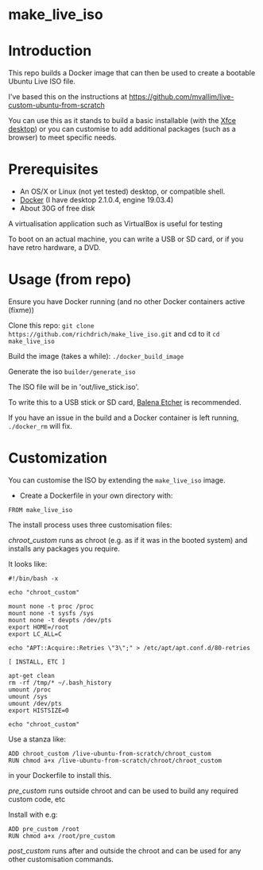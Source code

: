 make_live_iso
=============

# Introduction

This repo builds a Docker image that can then be used to create a bootable Ubuntu Live ISO file.

I've based this on the instructions at https://github.com/mvallim/live-custom-ubuntu-from-scratch

You can use this as it stands to build a basic installable (with the [Xfce desktop](https://www.xfce.org/)) 
or you can customise to add additional packages (such as a browser) to meet specific needs.

# Prerequisites

- An OS/X or Linux (not yet tested) desktop, or compatible shell.
- [Docker](https://docs.docker.com/install/) (I have desktop 2.1.0.4, engine 19.03.4)
- About 30G of free disk

A virtualisation application such as VirtualBox is useful for testing

To boot on an actual machine, you can write a USB or SD card, or if you have retro hardware, a DVD.
 
# Usage (from repo)

Ensure you have Docker running (and no other Docker containers active (fixme))

Clone this repo: `git clone https://github.com/richdrich/make_live_iso.git` and cd to it `cd make_live_iso`

Build the image (takes a while): `./docker_build_image`

Generate the iso `builder/generate_iso`

The ISO file will be in 'out/live_stick.iso'.

To write this to a USB stick or SD card, [Balena Etcher](https://www.balena.io/etcher/) is recommended.

If you have an issue in the build and a Docker container is left running, `./docker_rm` will fix.

# Customization

You can customise the ISO by extending the `make_live_iso` image.

- Create a Dockerfile in your own directory with:
```
FROM make_live_iso
```

The install process uses three customisation files:

*chroot_custom* runs as chroot (e.g. as if it was in the booted system) and installs any packages you require.

It looks like: 
```
#!/bin/bash -x

echo "chroot_custom"

mount none -t proc /proc
mount none -t sysfs /sys
mount none -t devpts /dev/pts
export HOME=/root
export LC_ALL=C

echo "APT::Acquire::Retries \"3\";" > /etc/apt/apt.conf.d/80-retries

[ INSTALL, ETC ]

apt-get clean
rm -rf /tmp/* ~/.bash_history
umount /proc
umount /sys
umount /dev/pts
export HISTSIZE=0

echo "chroot_custom"
```

Use a stanza like:

```
ADD chroot_custom /live-ubuntu-from-scratch/chroot_custom
RUN chmod a+x /live-ubuntu-from-scratch/chroot/chroot_custom
```

in your Dockerfile to install this.

*pre_custom* runs outside chroot and can be used to build any required custom code, etc

Install with e.g:

```
ADD pre_custom /root
RUN chmod a+x /root/pre_custom
```

*post_custom* runs after and outside the chroot and can be used for any other customisation commands.

 
